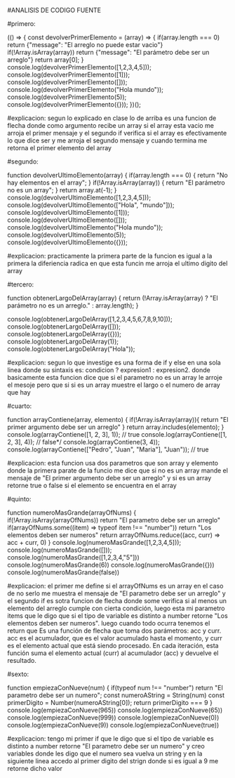 #ANALISIS DE CODIGO FUENTE

#primero:

(() => {
const devolverPrimerElemento = (array) => {
if(array.length === 0) return {"message": "El arreglo no puede estar vacio"}
if(!Array.isArray(array)) return {"message": "El parámetro debe ser un arreglo"}
return array[0];
}
console.log(devolverPrimerElemento([1,2,3,4,5]));
console.log(devolverPrimerElemento([1]));
console.log(devolverPrimerElemento([]));
console.log(devolverPrimerElemento("Hola mundo"));
console.log(devolverPrimerElemento(5));
console.log(devolverPrimerElemento({}));
})();
 
#explicacion:
segun lo explicado en clase lo de arriba es una funcion de flecha donde como argumento recibe un array si el array esta vacio me arroja el primer mensaje y el segundo if verifica si el array es efectivamente lo que dice ser y me arroja el segundo mensaje  y cuando termina me retorna el primer elemento del array

#segundo:

function devolverUltimoElemento(array) {
if(array.length === 0) {
return "No hay elementos en el array";
}
if(!Array.isArray(array)) {
return "El parámetro no es un array";
}
return array.at(-1);
}
console.log(devolverUltimoElemento([1,2,3,4,5]));
console.log(devolverUltimoElemento(["Hola", "mundo"]));
console.log(devolverUltimoElemento([1]));
console.log(devolverUltimoElemento([]));
console.log(devolverUltimoElemento("Hola mundo"));
console.log(devolverUltimoElemento(5));
console.log(devolverUltimoElemento({}));
 
#explicacion: 
practicamente la primera parte de la funcion es igual a la primera la diferiencia radica en que esta funcin me arroja el ultimo digito del array


#tercero:

function obtenerLargoDelArray(array) {
return (!Array.isArray(array) ? "El parámetro no es un arreglo." : array.length);
}

console.log(obtenerLargoDelArray([1,2,3,4,5,6,7,8,9,10]));
console.log(obtenerLargoDelArray([]));
console.log(obtenerLargoDelArray({}));
console.log(obtenerLargoDelArray(1));
console.log(obtenerLargoDelArray("Hola"));
 
#explicacion:
segun lo que investige es una forma de if y else en una sola linea donde su sintaxis es: condicion ? expresion1 : expresion2. donde basicamente esta funcion dice que si el parametro no es un array le arroje el mesoje pero que si si es un array muestre el largo o el numero de array que hay

#cuarto:

function arrayContiene(array, elemento) {
if(!Array.isArray(array)){
return "El primer argumento debe ser un arreglo"
}
return array.includes(elemento);
}
console.log(arrayContiene([1, 2, 3], 1)); // true
console.log(arrayContiene([1, 2, 3], 4)); // false*/
console.log(arrayContiene(3, 4));
console.log(arrayContiene(["Pedro", "Juan", "Maria"], "Juan")); // true
 
#explicacion:
esta funcion usa dos parametros que son array y elemento donde la primera parate de la funcio me dice que si no es un array mande el mensaje de "El primer argumento debe ser un arreglo" y si es un array retorne true o false si el elemento se encuentra en el array


#quinto:

function numeroMasGrande(arrayOfNums) {
if(!Array.isArray(arrayOfNums)) return "El parametro debe ser un arreglo"
if(arrayOfNums.some((item) => typeof item !== "number")) return "Los elementos deben ser numeros"
return arrayOfNums.reduce((acc, curr) => acc + curr, 0)
}
console.log(numeroMasGrande([1,2,3,4,5]));
console.log(numeroMasGrande([]));
console.log(numeroMasGrande([1,2,3,4,"5"]))
console.log(numeroMasGrande(6))
console.log(numeroMasGrande({}))
console.log(numeroMasGrande(false))
 
#explicacion:
el primer me define si el arrayOfNums es un array en el caso de no serlo me muestra el mensaje de "El parametro debe ser un arreglo" y el segundo if es sotra funcion de flecha donde some verifica si al menos un elemento del arreglo cumple con cierta condición, luego esta mi parametro items que le digo que si el tipo de variable es distinto a number retorne "Los elementos deben ser numeros". luego cuando todo ocurra tenemos el return que Es una función de flecha que toma dos parámetros: acc y curr. acc es el acumulador, que es el valor acumulado hasta el momento, y curr es el elemento actual que está siendo procesado. En cada iteración, esta función suma el elemento actual (curr) al acumulador (acc) y devuelve el resultado.

#sexto:

function empiezaConNueve(num) {
if(typeof num !== "number") return "El parametro debe ser un numero";
const numeroAString = String(num)
const primerDigito = Number(numeroAString[0]);
return primerDigito === 9
}
console.log(empiezaConNueve(965))
console.log(empiezaConNueve(65))
console.log(empiezaConNueve(999))
console.log(empiezaConNueve(0))
console.log(empiezaConNueve(9))
console.log(empiezaConNueve(true))
 
#explicacion:
tengo mi primer if que le digo que si el tipo de variable es distinto a number retorne "El parametro debe ser un numero" y creo variables donde les digo que el numero sea vuelva un string y en la siguiente linea accedo al primer digito del strign donde si es igual a 9 me retorne dicho valor 